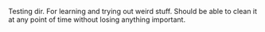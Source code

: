 Testing dir. For learning and trying out weird stuff. Should be able to clean it at any point of time without losing anything important.

